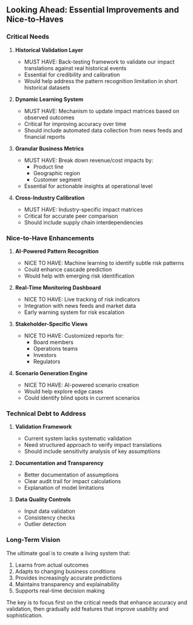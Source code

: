 ## Looking Ahead: Essential Improvements and Nice-to-Haves

### Critical Needs

1. **Historical Validation Layer**
   - MUST HAVE: Back-testing framework to validate our impact translations against real historical events
   - Essential for credibility and calibration
   - Would help address the pattern recognition limitation in short historical datasets

2. **Dynamic Learning System**
   - MUST HAVE: Mechanism to update impact matrices based on observed outcomes
   - Critical for improving accuracy over time
   - Should include automated data collection from news feeds and financial reports

3. **Granular Business Metrics**
   - MUST HAVE: Break down revenue/cost impacts by:
     - Product line
     - Geographic region
     - Customer segment
   - Essential for actionable insights at operational level

4. **Cross-Industry Calibration**
   - MUST HAVE: Industry-specific impact matrices
   - Critical for accurate peer comparison
   - Should include supply chain interdependencies

### Nice-to-Have Enhancements

1. **AI-Powered Pattern Recognition**
   - NICE TO HAVE: Machine learning to identify subtle risk patterns
   - Could enhance cascade prediction
   - Would help with emerging risk identification

2. **Real-Time Monitoring Dashboard**
   - NICE TO HAVE: Live tracking of risk indicators
   - Integration with news feeds and market data
   - Early warning system for risk escalation

3. **Stakeholder-Specific Views**
   - NICE TO HAVE: Customized reports for:
     - Board members
     - Operations teams
     - Investors
     - Regulators

4. **Scenario Generation Engine**
   - NICE TO HAVE: AI-powered scenario creation
   - Would help explore edge cases
   - Could identify blind spots in current scenarios

### Technical Debt to Address

1. **Validation Framework**
   - Current system lacks systematic validation
   - Need structured approach to verify impact translations
   - Should include sensitivity analysis of key assumptions

2. **Documentation and Transparency**
   - Better documentation of assumptions
   - Clear audit trail for impact calculations
   - Explanation of model limitations

3. **Data Quality Controls**
   - Input data validation
   - Consistency checks
   - Outlier detection

### Long-Term Vision

The ultimate goal is to create a living system that:
1. Learns from actual outcomes
2. Adapts to changing business conditions
3. Provides increasingly accurate predictions
4. Maintains transparency and explainability
5. Supports real-time decision making

The key is to focus first on the critical needs that enhance accuracy and validation, then gradually add features that improve usability and sophistication.